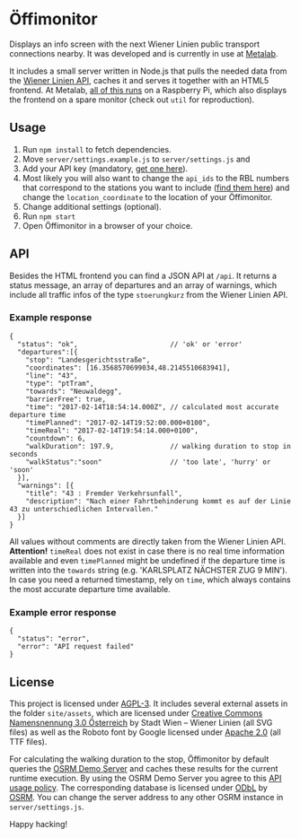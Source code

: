 # Öffimonitor

Displays an info screen with the next Wiener Linien public transport connections nearby. It was developed and is currently in use at [Metalab](https://metalab.at).

It includes a small server written in Node.js that pulls the needed data from the [Wiener Linien API](https://www.data.gv.at/katalog/dataset/add66f20-d033-4eee-b9a0-47019828e698), caches it and serves it together with an HTML5 frontend. At Metalab, [all of this runs](https://metalab.at/wiki/%C3%96ffimonitor) on a Raspberry Pi, which also displays the frontend on a spare monitor (check out ```util``` for reproduction).

## Usage

1.  Run ```npm install``` to fetch dependencies.
2.  Move ```server/settings.example.js``` to ```server/settings.js``` and
  1. Add your API key (mandatory, [get one here](http://www.wienerlinien.at/eportal3/ep/channelView.do?pageTypeId=66528&channelId=-48664)).
  2. Most likely you will also want to change the ```api_ids``` to the RBL numbers that correspond to the stations you want to include ([find them here](https://till.mabe.at/rbl/)) and change the ```location_coordinate``` to the location of your Öffimonitor.
  3. Change additional settings (optional).
3.  Run ```npm start```
4.  Open Öffimonitor in a browser of your choice.

## API

Besides the HTML frontend you can find a JSON API at ```/api```. It returns a status message, an array of departures and an array of warnings, which include all traffic infos of the type ```stoerungkurz``` from the Wiener Linien API.

### Example response

    {
      "status": "ok",                       // 'ok' or 'error'
      "departures":[{
        "stop": "Landesgerichtsstraße",
        "coordinates": [16.3568570699034,48.2145510683941],
        "line": "43",
        "type": "ptTram",
        "towards": "Neuwaldegg",
        "barrierFree": true,
        "time": "2017-02-14T18:54:14.000Z", // calculated most accurate departure time
        "timePlanned": "2017-02-14T19:52:00.000+0100",
        "timeReal": "2017-02-14T19:54:14.000+0100",
        "countdown": 6,
        "walkDuration": 197.9,              // walking duration to stop in seconds
        "walkStatus":"soon"                 // 'too late', 'hurry' or 'soon'
      }],
      "warnings": [{
        "title": "43 : Fremder Verkehrsunfall",
        "description": "Nach einer Fahrtbehinderung kommt es auf der Linie 43 zu unterschiedlichen Intervallen."
      }]
    }

All values without comments are directly taken from the Wiener Linien API. **Attention!** ```timeReal``` does not exist in case there is no real time information available and even ```timePlanned``` might be undefined if the departure time is written into the ```towards``` string (e.g. 'KARLSPLATZ NÄCHSTER ZUG   9 MIN'). In case you need a returned timestamp, rely on ```time```, which always contains the most accurate departure time available.

### Example error response

    {
      "status": "error",
      "error": "API request failed"
    }

## License

This project is licensed under [AGPL-3](COPYING). It includes several external assets in the folder ```site/assets```, which are licensed under [Creative Commons Namensnennung 3.0 Österreich](https://creativecommons.org/licenses/by/3.0/at/deed.de) by Stadt Wien – Wiener Linien (all SVG files) as well as the Roboto font by Google licensed under [Apache 2.0](http://www.apache.org/licenses/LICENSE-2.0) (all TTF files).

For calculating the walking duration to the stop, Öffimonitor by default queries the [OSRM Demo Server](https://github.com/Project-OSRM/osrm-backend/wiki/Demo-server) and caches these results for the current runtime execution. By using the OSRM Demo Server you agree to this [API usage policy](https://github.com/Project-OSRM/osrm-backend/wiki/Api-usage-policy). The corresponding database is licensed under [ODbL](http://opendatacommons.org/licenses/odbl/) by [OSRM](http://project-osrm.org/). You can change the server address to any other OSRM instance in ```server/settings.js```.

Happy hacking!

